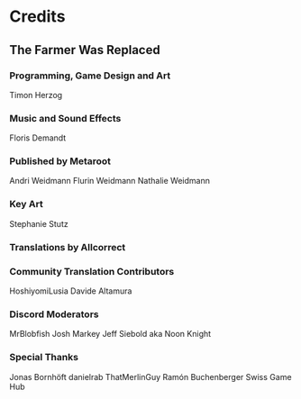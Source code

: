 # Credits

## The Farmer Was Replaced

### Programming, Game Design and Art
Timon Herzog

### Music and Sound Effects
Floris Demandt

### Published by Metaroot
Andri Weidmann
Flurin Weidmann
Nathalie Weidmann

### Key Art
Stephanie Stutz

### Translations by Allcorrect

### Community Translation Contributors
HoshiyomiLusia
Davide Altamura

### Discord Moderators
MrBlobfish
Josh Markey
Jeff Siebold aka Noon Knight

### Special Thanks
Jonas Bornhöft
danielrab
ThatMerlinGuy
Ramón Buchenberger
Swiss Game Hub
